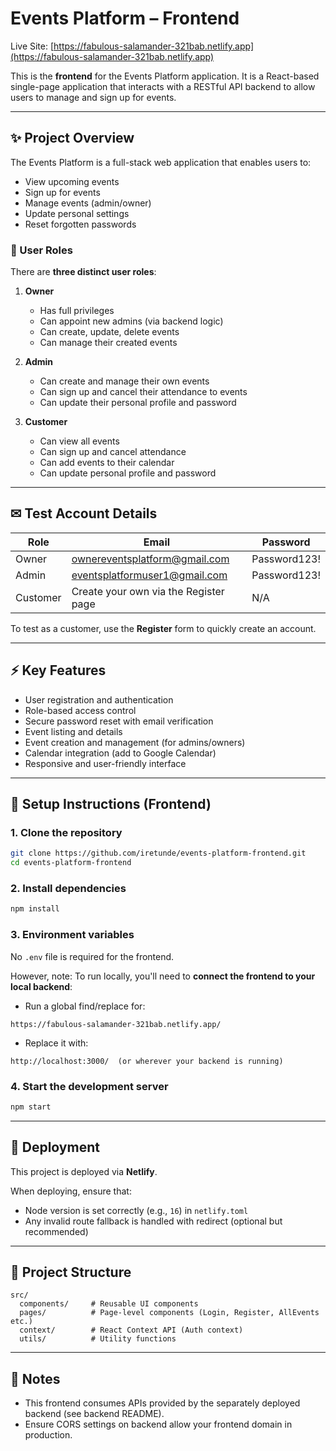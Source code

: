 # Events Platform – Frontend

Live Site: [https://fabulous-salamander-321bab.netlify.app](https://fabulous-salamander-321bab.netlify.app)


This is the **frontend** for the Events Platform application. It is a React-based single-page application that interacts with a RESTful API backend to allow users to manage and sign up for events.

---

## ✨ Project Overview

The Events Platform is a full-stack web application that enables users to:

* View upcoming events
* Sign up for events
* Manage events (admin/owner)
* Update personal settings
* Reset forgotten passwords

### 🔐 User Roles

There are **three distinct user roles**:

1. **Owner**

   * Has full privileges
   * Can appoint new admins (via backend logic)
   * Can create, update, delete events
   * Can manage their created events

2. **Admin**

   * Can create and manage their own events
   * Can sign up and cancel their attendance to events
   * Can update their personal profile and password

3. **Customer**

   * Can view all events
   * Can sign up and cancel attendance
   * Can add events to their calendar
   * Can update personal profile and password

---

## ✉ Test Account Details

| Role     | Email                                                                 | Password     |
| -------- | --------------------------------------------------------------------- | ------------ |
| Owner    | [ownereventsplatform@gmail.com](mailto:ownereventsplatform@gmail.com) | Password123! |
| Admin    | [eventsplatformuser1@gmail.com](mailto:eventsplatformuser1@gmail.com) | Password123! |
| Customer | Create your own via the Register page                                 | N/A          |

To test as a customer, use the **Register** form to quickly create an account.

---

## ⚡ Key Features

* User registration and authentication
* Role-based access control
* Secure password reset with email verification
* Event listing and details
* Event creation and management (for admins/owners)
* Calendar integration (add to Google Calendar)
* Responsive and user-friendly interface

---

## 📅 Setup Instructions (Frontend)

### 1. Clone the repository

```bash
git clone https://github.com/iretunde/events-platform-frontend.git
cd events-platform-frontend
```

### 2. Install dependencies

```bash
npm install
```

### 3. Environment variables

No `.env` file is required for the frontend.

However, note:
To run locally, you'll need to **connect the frontend to your local backend**:

* Run a global find/replace for:

```
https://fabulous-salamander-321bab.netlify.app/
```

* Replace it with:

```
http://localhost:3000/  (or wherever your backend is running)
```

### 4. Start the development server

```bash
npm start
```

---

## 🚀 Deployment

This project is deployed via **Netlify**.

When deploying, ensure that:

* Node version is set correctly (e.g., `16`) in `netlify.toml`
* Any invalid route fallback is handled with redirect (optional but recommended)

---

## 📂 Project Structure

```
src/
  components/     # Reusable UI components
  pages/          # Page-level components (Login, Register, AllEvents etc.)
  context/        # React Context API (Auth context)
  utils/          # Utility functions
```

---

## 🚩 Notes

* This frontend consumes APIs provided by the separately deployed backend (see backend README).
* Ensure CORS settings on backend allow your frontend domain in production.
